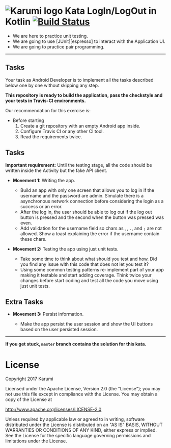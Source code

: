 ![Karumi logo][karumilogo] Kata LogIn/LogOut in Kotlin [![Build Status](https://travis-ci.org/Karumi/KataLogInLogOutKotlin.svg?branch=master)](https://travis-ci.org/Karumi/KataLogInLogOutKotlin)
============================

- We are here to practice unit testing.
- We are going to use [JUnit][espresso] to interact with the Application UI.
- We are going to practice pair programming.

---

## Tasks

Your task as Android Developer is to implement all the tasks described below one by one without skipping any step. 

**This repository is ready to build the application, pass the checkstyle and your tests in Travis-CI environments.**


Our recommendation for this exercise is:

  * Before starting
    1. Create a git repository with an empty Android app inside.
    2. Configure Travis CI or any other CI tool.
    3. Read the requirements twice.

  
## Tasks

**Important requirement:** Until the testing stage, all the code should be written inside the Activity but the fake API client.

* **Movement 1:** Writing the app.

  * Build an app with only one screen that allows you to log in if the username and the password are admin. Simulate there is a asynchronous network connection before considering the login as a success or an error.
  * After the log in, the user should be able to log out if the log out button is pressed and the second when the button was pressed was even.
  * Add validation for the username field so chars as ``,``, ``.``, and ``;`` are not allowed. Show a toast explaining the error if the username contain these chars.  

* **Movement 2:** Testing the app using just unit tests.

  * Take some time to think about what should you test and how. Did you find any issue with this code that does not let you test it?
  * Using some common testing patterns re-implement part of your app making it testable and start adding coverage. Think twice your changes before start coding and test all the code you move using just unit tests.
  
## Extra Tasks
  
* **Movement 3:** Persist information.

  * Make the app persist the user session and show the UI buttons based on the user persisted session.  
  
---

**If you get stuck, `master` branch contains the solution for this kata.**

# License

Copyright 2017 Karumi

Licensed under the Apache License, Version 2.0 (the "License");
you may not use this file except in compliance with the License.
You may obtain a copy of the License at

  http://www.apache.org/licenses/LICENSE-2.0

Unless required by applicable law or agreed to in writing, software
distributed under the License is distributed on an "AS IS" BASIS,
WITHOUT WARRANTIES OR CONDITIONS OF ANY KIND, either express or implied.
See the License for the specific language governing permissions and
limitations under the License.

[karumilogo]: https://cloud.githubusercontent.com/assets/858090/11626547/e5a1dc66-9ce3-11e5-908d-537e07e82090.png
[junit]: https://junit.org
